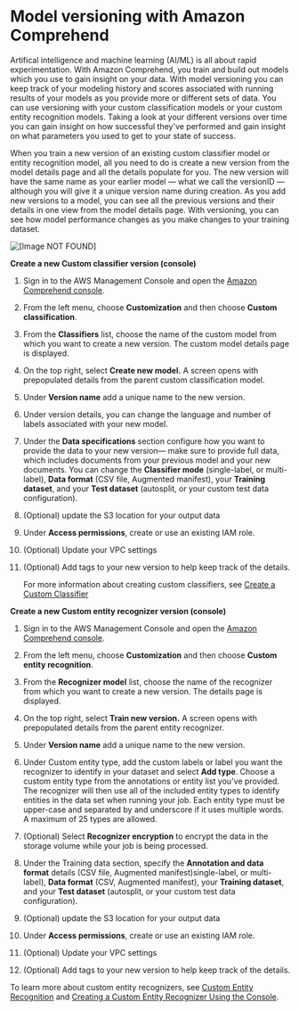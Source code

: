 # Model versioning with Amazon Comprehend<a name="model-versioning"></a>

Artifical intelligence and machine learning \(AI/ML\) is all about rapid experimentation\. With Amazon Comprehend, you train and build out models which you use to gain insight on your data\. With model versioning you can keep track of your modeling history and scores associated with running results of your models as you provide more or different sets of data\. You can use versioning with your custom classification models or your custom entity recognition models\. Taking a look at your different versions over time you can gain insight on how successful they've performed and gain insight on what parameters you used to get to your state of success\. 

When you train a new version of an existing custom classifier model or entity recognition model, all you need to do is create a new version from the model details page and all the details populate for you\. The new version will have the same name as your earlier model — what we call the versionID — although you will give it a unique version name during creation\. As you add new versions to a model, you can see all the previous versions and their details in one view from the model details page\. With versioning, you can see how model performance changes as you make changes to your training dataset\. 

![\[Image NOT FOUND\]](http://docs.aws.amazon.com/comprehend/latest/dg/images/model_versioning.png)

**Create a new **Custom classifier** version \(console\)**

1. Sign in to the AWS Management Console and open the [Amazon Comprehend console](https://console.aws.amazon.com/comprehend/)\.

1. From the left menu, choose **Customization** and then choose **Custom classification**\.

1. From the **Classifiers** list, choose the name of the custom model from which you want to create a new version\. The custom model details page is displayed\.

1. On the top right, select **Create new model\.** A screen opens with prepopulated details from the parent custom classification model\.

1. Under **Version name** add a unique name to the new version\.

1. Under version details, you can change the language and number of labels associated with your new model\. 

1. Under the **Data specifications** section configure how you want to provide the data to your new version— make sure to provide full data, which includes documents from your previous model and your new documents\. You can change the **Classifier mode** \(single\-label, or multi\-label\), **Data format** \(CSV file, Augmented manifest\), your **Training dataset**, and your **Test dataset** \(autosplit, or your custom test data configuration\)\.

1. \(Optional\) update the S3 location for your output data

1. Under **Access permissions**, create or use an existing IAM role\. 

1. \(Optional\) Update your VPC settings

1. \(Optional\) Add tags to your new version to help keep track of the details\. 

   For more information about creating custom classifiers, see [Create a Custom Classifier](create-custom-classifier-console.md)

**Create a new **Custom entity recognizer** version \(console\)**

1. Sign in to the AWS Management Console and open the [Amazon Comprehend console](https://console.aws.amazon.com/comprehend/)\.

1. From the left menu, choose **Customization** and then choose **Custom entity recognition**\.

1. From the **Recognizer model** list, choose the name of the recognizer from which you want to create a new version\. The details page is displayed\.

1. On the top right, select **Train new version\.** A screen opens with prepopulated details from the parent entity recognizer\.

1. Under **Version name** add a unique name to the new version\.

1. Under Custom entity type, add the custom labels or label you want the recognizer to identify in your dataset and select **Add type**\. Choose a custom entity type from the annotations or entity list you've provided\. The recognizer will then use all of the included entity types to identify entities in the data set when running your job\. Each entity type must be upper\-case and separated by and underscore if it uses multiple words\. A maximum of 25 types are allowed\. 

1. \(Optional\) Select **Recognizer encryption** to encrypt the data in the storage volume while your job is being processed\.

1. Under the Training data section, specify the **Annotation and data format** details \(CSV file, Augmented manifest\)single\-label, or multi\-label\), **Data format** \(CSV, Augmented manifest\), your **Training dataset**, and your **Test dataset** \(autosplit, or your custom test data configuration\)\.

1. \(Optional\) update the S3 location for your output data

1. Under **Access permissions**, create or use an existing IAM role\. 

1. \(Optional\) Update your VPC settings

1. \(Optional\) Add tags to your new version to help keep track of the details\. 

To learn more about custom entity recognizers, see [Custom Entity Recognition](custom-entity-recognition.md) and [Creating a Custom Entity Recognizer Using the Console](realtime-analysis-cer.md)\.